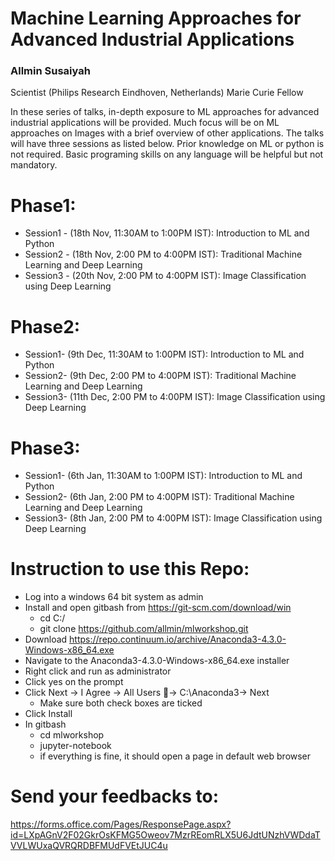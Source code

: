 # Machine Learning Approaches for Advanced Industrial Applications 
### Allmin Susaiyah
Scientist (Philips Research Eindhoven, Netherlands)
Marie Curie Fellow

<p>

In these series of talks, in-depth exposure to ML approaches for advanced industrial applications will be provided. Much focus will be on ML approaches on Images with a brief overview of other applications. The talks will have three sessions as listed below. 
Prior knowledge on ML or python is not required. Basic programing skills on any language will be helpful but not mandatory.

#	Phase1: 
<ul>
<li> Session1 - (18th Nov, 11:30AM to 1:00PM IST): Introduction to ML and Python
<li> Session2 - (18th Nov, 2:00 PM to 4:00PM IST): Traditional Machine Learning and Deep Learning
<li> Session3 - (20th Nov, 2:00 PM to 4:00PM IST): Image Classification using Deep Learning
</ul>

#	Phase2: 
<ul>
<li> Session1- (9th Dec, 11:30AM to 1:00PM IST): Introduction to ML and Python
<li> Session2- (9th Dec, 2:00 PM to 4:00PM IST): Traditional Machine Learning and Deep Learning
<li> Session3- (11th Dec, 2:00 PM to 4:00PM IST): Image Classification using Deep Learning
</ul>

#	Phase3: 
<ul>
<li> Session1- (6th Jan, 11:30AM to 1:00PM IST): Introduction to ML and Python
<li> Session2- (6th Jan, 2:00 PM to 4:00PM IST): Traditional Machine Learning and Deep Learning
<li> Session3- (8th Jan, 2:00 PM to 4:00PM IST): Image Classification using Deep Learning
</ul>


# Instruction to use this Repo:

* Log into a windows 64 bit system as admin
* Install and open gitbash from https://git-scm.com/download/win
	+ cd C:/
	+ git clone https://github.com/allmin/mlworkshop.git
* Download https://repo.continuum.io/archive/Anaconda3-4.3.0-Windows-x86_64.exe
* Navigate to the Anaconda3-4.3.0-Windows-x86_64.exe installer 
* Right click and run as administrator
* Click yes on the prompt
* Click Next -> I Agree -> All Users -> C:\Anaconda3-> Next
	+ Make sure both check boxes are ticked
* Click Install 
* In gitbash 
	+ cd mlworkshop
	+ jupyter-notebook
	+ if everything is fine, it should open a page in default web browser

# Send your feedbacks to:
https://forms.office.com/Pages/ResponsePage.aspx?id=LXpAGnV2F02GkrOsKFMG5Oweov7MzrREomRLX5U6JdtUNzhVWDdaTVVLWUxaQVRQRDBFMUdFVEtJUC4u

